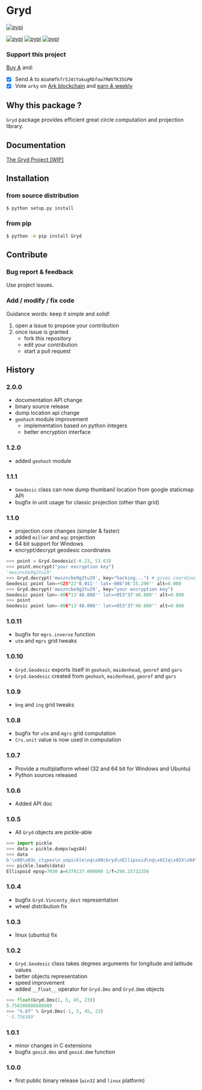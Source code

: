 # Gryd

[![pypi](https://img.shields.io/pypi/l/Gryd.svg?style=flat-square)](https://htmlpreview.github.io/?https://github.com/Moustikitos/gryd/blob/master/gryd.html)

[![pypi](https://img.shields.io/pypi/pyversions/Gryd.svg?style=flat-square)](https://pypi.python.org/pypi/Gryd)
[![pypi](https://img.shields.io/pypi/v/Gryd.svg?style=flat-square)](https://pypi.python.org/pypi/Gryd)
[![pypi](https://img.shields.io/pypi/dm/Gryd.svg?style=flat-square)](https://pypi.python.org/pypi/Gryd)

### Support this project

[Buy &#1126;](https://bittrex.com/Account/Register?referralCode=NW5-DQO-QMT) and:

 + [X] Send &#1126; to `AUahWfkfr5J4tYakugRbfow7RWVTK35GPW`
 + [X] Vote `arky` on [Ark blockchain](https://explorer.ark.io) and [earn &#1126; weekly](http://dpos.arky-delegate.info/arky)

## Why this package ?
`Gryd` package provides efficient great circle computation and projection library.

## Documentation
[The Gryd Project [WIP]](https://moustikitos.github.io/gryd/)

## Installation

### from source distribution
```bash
$ python setup.py install
```

### from pip
```bash
$ python -m pip install Gryd
```

## Contribute
### Bug report & feedback
Use project issues.

### Add / modify / fix code
Guidance words: keep it simple and solid!

1. open a issue to propose your contribution
2. once issue is granted
    + fork this repository
    + edit your contribution
    + start a pull request

## History

### 2.0.0
 + documentation API change
 + binary source release
 + dump location api change
 + `geohash` module improvement
   * implementation based on python integers
   * better encryption interface

### 1.2.0
 + added `geohash` module

### 1.1.1
 + `Geodesic` class can now dump thumbanil location from google staticmap API
 + bugfix in unit usage for classic projection (other than grid)

### 1.1.0
 + projection core changes (simpler & faster)
 + added ``miller`` and ``eqc`` projection
 + 64 bit support for Windows
 + encrypt/decrypt geodesic coordinates

```python
>>> point = Gryd.Geodesic(-6.23, 53.63)
>>> point.encrypt("your encryption key")
'mwszncbe9g2tu29'
>>> Gryd.decrypt('mwszncbe9g2tu29', key="hacking...") # gives coordinates but not the good ones
Geodesic point lon=+025°22'0.011'' lat=-086°36'35.290'' alt=0.000
>>> Gryd.decrypt('mwszncbe9g2tu29', key="your encryption key")
Geodesic point lon=-006°13'48.000'' lat=+053°37'48.000'' alt=0.000
>>> point
Geodesic point lon=-006°13'48.000'' lat=+053°37'48.000'' alt=0.000
```

### 1.0.11
 + bugfix for `mgrs.inverse` function
 + `utm` and `mgrs` grid tweaks

### 1.0.10
 + `Gryd.Geodesic` exports itself in `geohash`, `maidenhead`, `georef` and `gars`
 + `Gryd.Geodesic` created from `geohash`, `maidenhead`, `georef` and `gars`

### 1.0.9
 + `bng` and `ing` grid tweaks

### 1.0.8
 + bugfix for `utm` and `mgrs` grid computation
 + `Crs.unit` value is now used in computation

### 1.0.7
 + Provide a multiplatform wheel (32 and 64 bit for Windows and Ubuntu)
 + Python sources released

### 1.0.6
 + Added API doc

### 1.0.5
 + All `Gryd` objects are pickle-able

```python
>>> import pickle
>>> data = pickle.dumps(wgs84)
>>> data
b'\x80\x03c_ctypes\n_unpickle\nq\x00cGryd\nEllipsoid\nq\x01}q\x02X\x04\x00\x00\x00nameq\x03X\x06\x00\x00\x00WGS 84q\x04sC(v\x1b\x00\x00\x00\x00\x00\x00\x00\x00\x00@\xa6TXA\xd0\x97\x1c\x14\xc4?XA\x9a\xaf\xda<\x1a\xf2\xb4?(\xe1\xf3\x84Zwk?q\x05\x86q\x06\x86q\x07Rq\x08.'
>>> pickle.loads(data)
Ellispoid epsg=7030 a=6378137.000000 1/f=298.25722356
```

### 1.0.4
 + bugfix `Gryd.Vincenty_dest` representation
 + wheel distribution fix

### 1.0.3
+ linux (ubuntu) fix

### 1.0.2
 + `Gryd.Geodesic` class takes degrees arguments for longitude and latitude values
 + better objects representation
 + speed improvement
 + added `__float__` operator for `Gryd.Dms` and `Gryd.Dmm` objects

```python
>>> float(Gryd.Dms(1, 5, 45, 23))
5.756388888888889
>>> "%.6f" % Gryd.Dms(-1, 5, 45, 23)
'-5.756389'
```

### 1.0.1
 + minor changes in C extensions
 + bugfix `geoid.dms` and `geoid.dmm` function

### 1.0.0
 + first public binary release (`win32` and `linux` platform)
